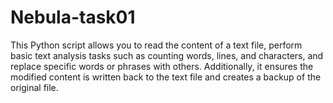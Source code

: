 # Nebula-task01
This Python script allows you to read the content of a text file, perform basic text analysis tasks such as counting words, lines, and characters, and replace specific words or phrases with others. Additionally, it ensures the modified content is written back to the text file and creates a backup of the original file.
